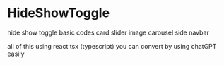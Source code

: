 # HideShowToggle

hide show toggle basic codes 
card slider
image carousel
side navbar

all of this using react tsx (typescript) you can convert by using chatGPT easily
